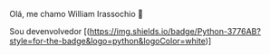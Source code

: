 Olá, me chamo William Irassochio 🌊

Sou devenvolvedor [(https://img.shields.io/badge/Python-3776AB?style=for-the-badge&logo=python&logoColor=white)]
